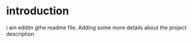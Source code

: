 # introduction
i am edititn gthe readme file. Adding some more details about the project description
